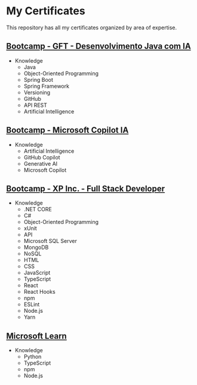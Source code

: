 # My Certificates

This repository has all my certificates organized by area of expertise.

## [Bootcamp - GFT - Desenvolvimento Java com IA](https://web.dio.me/track/coding-future-gft-desenvolvimento-java-com-ia)
- Knowledge
  - Java
  - Object-Oriented Programming
  - Spring Boot
  - Spring Framework
  - Versioning
  - GitHub
  - API REST
  - Artificial Intelligence

## [Bootcamp - Microsoft Copilot IA](https://web.dio.me/track/microsoft-copilot-ai)
- Knowledge
  - Artificial Intelligence
  - GitHub Copilot
  - Generative AI
  - Microsoft Copilot

## [Bootcamp - XP Inc. - Full Stack Developer](https://web.dio.me/track/coding-the-future-xp-full-stack-developer)
- Knowledge
  - .NET CORE
  - C#
  - Object-Oriented Programming
  - xUnit
  - API
  - Microsoft SQL Server
  - MongoDB
  - NoSQL
  - HTML
  - CSS
  - JavaScript
  - TypeScript
  - React
  - React Hooks
  - npm
  - ESLint
  - Node.js
  - Yarn

## [Microsoft Learn](https://learn.microsoft.com/pt-br/)
- Knowledge
  - Python
  - TypeScript
  - npm
  - Node.js
